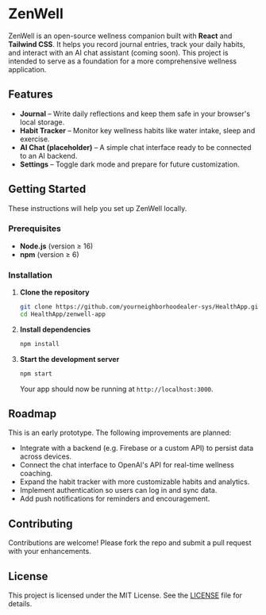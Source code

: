 # ZenWell

ZenWell is an open-source wellness companion built with **React** and **Tailwind CSS**. It helps you record journal entries, track your daily habits, and interact with an AI chat assistant (coming soon). This project is intended to serve as a foundation for a more comprehensive wellness application.

## Features

* **Journal** – Write daily reflections and keep them safe in your browser's local storage.
* **Habit Tracker** – Monitor key wellness habits like water intake, sleep and exercise.
* **AI Chat (placeholder)** – A simple chat interface ready to be connected to an AI backend.
* **Settings** – Toggle dark mode and prepare for future customization.

## Getting Started

These instructions will help you set up ZenWell locally.

### Prerequisites

* **Node.js** (version ≥ 16)
* **npm** (version ≥ 6)

### Installation

1. **Clone the repository**

   ```bash
   git clone https://github.com/yourneighborhoodealer-sys/HealthApp.git
   cd HealthApp/zenwell-app
   ```

2. **Install dependencies**

   ```bash
   npm install
   ```

3. **Start the development server**

   ```bash
   npm start
   ```

   Your app should now be running at `http://localhost:3000`.

## Roadmap

This is an early prototype. The following improvements are planned:

* Integrate with a backend (e.g. Firebase or a custom API) to persist data across devices.
* Connect the chat interface to OpenAI's API for real-time wellness coaching.
* Expand the habit tracker with more customizable habits and analytics.
* Implement authentication so users can log in and sync data.
* Add push notifications for reminders and encouragement.

## Contributing

Contributions are welcome! Please fork the repo and submit a pull request with your enhancements.

## License

This project is licensed under the MIT License. See the [LICENSE](LICENSE) file for details.